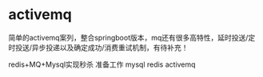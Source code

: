 # activemq
简单的activemq案列，整合springboot版本，mq还有很多高特性，延时投送/定时投送/异步投递以及确定成功/消费重试机制，有待补充！


redis+MQ+Mysql实现秒杀
准备工作
mysql
redis
activemq
